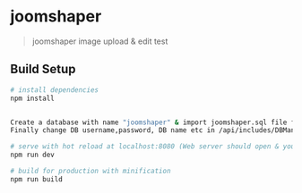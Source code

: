 # joomshaper

> joomshaper image upload & edit test

## Build Setup

``` bash
# install dependencies
npm install


Create a database with name "joomshaper" & import joomshaper.sql file from "DB" directory
Finally change DB username,password, DB name etc in /api/includes/DBManage.php file

# serve with hot reload at localhost:8080 (Web server should open & your project should be there. Now test)
npm run dev

# build for production with minification
npm run build

